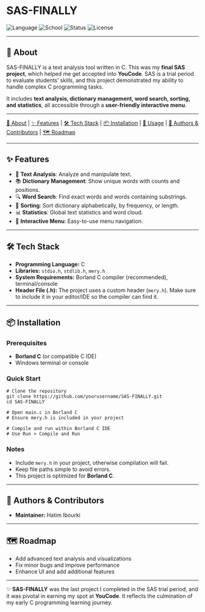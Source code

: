 # SAS-FINALLY  

![Language](https://img.shields.io/badge/language-C-blue)  ![School](https://img.shields.io/badge/YouCode-School-orange)  ![Status](https://img.shields.io/badge/SAS-Final_Project-brightgreen)  ![License](https://img.shields.io/badge/license-MIT-lightgrey)  

---

## 📌 About  
SAS-FINALLY is a text analysis tool written in C. This was my **final SAS project**, which helped me get accepted into **YouCode**. SAS is a trial period to evaluate students’ skills, and this project demonstrated my ability to handle complex C programming tasks.  

It includes **text analysis, dictionary management, word search, sorting, and statistics**, all accessible through a **user-friendly interactive menu**.  

---

[📌 About](#-about) | [✨ Features](#-features) | [🛠️ Tech Stack](#-tech-stack) | [📦 Installation](#-installation) | [🎯 Usage](#-usage) | [👥 Authors & Contributors](#-authors--contributors) | [🗺️ Roadmap](#-roadmap)

---

## ✨ Features  
- 📝 **Text Analysis**: Analyze and manipulate text.  
- 📚 **Dictionary Management**: Show unique words with counts and positions.  
- 🔍 **Word Search**: Find exact words and words containing substrings.  
- 🔄 **Sorting**: Sort dictionary alphabetically, by frequency, or length.  
- 📊 **Statistics**: Global text statistics and word cloud.  
- 🌟 **Interactive Menu**: Easy-to-use menu navigation.  

---

## 🛠️ Tech Stack  
- **Programming Language:** C  
- **Libraries:** `stdio.h`, `stdlib.h`, `mery.h`  
- **System Requirements:** Borland C compiler (recommended), terminal/console  
- **Header File (.h):** The project uses a custom header (`mery.h`). Make sure to include it in your editor/IDE so the compiler can find it.  

---

## 📦 Installation  

### Prerequisites  
- **Borland C** (or compatible C IDE)  
- Windows terminal or console  

### Quick Start  

    # Clone the repository
    git clone https://github.com/yourusername/SAS-FINALLY.git
    cd SAS-FINALLY

    # Open main.c in Borland C
    # Ensure mery.h is included in your project

    # Compile and run within Borland C IDE
    # Use Run > Compile and Run

### Notes  
- Include `mery.h` in your project, otherwise compilation will fail.  
- Keep file paths simple to avoid errors.  
- This project is optimized for **Borland C**.  

---

## 👥 Authors & Contributors  
- **Maintainer:** Hatim Ibourki
  
---

## 🗺️ Roadmap  
- Add advanced text analysis and visualizations  
- Fix minor bugs and improve performance  
- Enhance UI and add additional features  

---

✨ **SAS-FINALLY** was the last project I completed in the SAS trial period, and it was pivotal in earning my spot at **YouCode**. It reflects the culmination of my early C programming learning journey.
